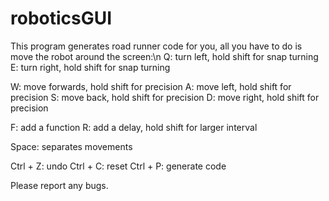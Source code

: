 # roboticsGUI
This program generates road runner code for you, all you have to do is move the robot around the screen:\n
  Q: turn left, hold shift for snap turning
  E: turn right, hold shift for snap turning

  W: move forwards, hold shift for precision
  A: move left, hold shift for precision
  S: move back, hold shift for precision
  D: move right, hold shift for precision

  F: add a function
  R: add a delay, hold shift for larger interval

  Space: separates movements

  Ctrl + Z: undo
  Ctrl + C: reset
  Ctrl + P: generate code

Please report any bugs.

